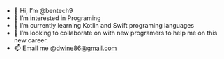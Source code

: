 - 👋 Hi, I’m @bentech9
- 👀 I’m interested in Programing
- 🌱 I’m currently learning Kotlin and Swift programing languages
- 💞️ I’m looking to collaborate on with new programers to help me on this new career.
- 📫 Email me @dwine86@gmail.com
<!---
#bentech9 is a ✨ special ✨ repository because its `README.md` (this file) appears on your GitHub profile.
You can click the Preview link to take a look at your changes.
--->
